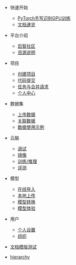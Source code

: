 <!-- docs/_sidebar.md -->

- 快速开始
    - [PyTorch手写识别GPU训练](quickstart/quickstartGPU.md)
    - [文档速览](quickstart/quickmenu.md)

- 平台介绍
    - [启智社区](intro/intro.md)
    - [资源说明](intro/resources.md)

- 项目
    - [创建项目](repo/create.md)
    - [代码提交](repo/code.md)
    - [任务与合并请求](repo/pr.md)
    - [个人中心](repo/center.md)

- 数据集
    - [上传数据](dataset/upload.md)
    - [关联数据](dataset/link.md)
    - [数据使用示例](dataset/usage.md)

- 云脑
    - [调试](cloudbrain/debug.md)
    - [镜像](/cloudbrain/mirror.md)
    - [训练/推理](/cloudbrain/train.md)
    - [评测](/cloudbrain/eval.md)

- 模型
    - [在线导入](/model/import.md)
    - [本地上传](/model/upload.md)
    - [模型转换](/model/convert.md)
    - [模型体验](/model/space.md)

- 用户
    - [个人设置](/user/user.md)
    - [组织](/user/group.md)


- [文档模版测试](/plugin.md)


- [hierarchy](/structures.md)